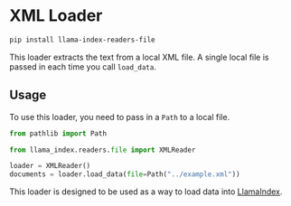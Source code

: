 # XML Loader

```bash
pip install llama-index-readers-file
```

This loader extracts the text from a local XML file. A single local file is passed in each time you call `load_data`.

## Usage

To use this loader, you need to pass in a `Path` to a local file.

```python
from pathlib import Path

from llama_index.readers.file import XMLReader

loader = XMLReader()
documents = loader.load_data(file=Path("../example.xml"))
```

This loader is designed to be used as a way to load data into [LlamaIndex](https://github.com/run-llama/llama_index/).
